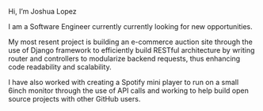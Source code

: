 Hi, I’m Joshua Lopez

I am a Software Engineer currently currently looking for new opportunities.

My most resent project is building an e-commerce auction site through the use of Django framework to efficiently 
build RESTful architecture by writing router and controllers to modularize backend requests,
thus enhancing code readability and scalability. 

I have also worked with creating a Spotify mini player to run on a small 6inch monitor through the use of API calls and working to help build open
source projects with other GitHub users.



